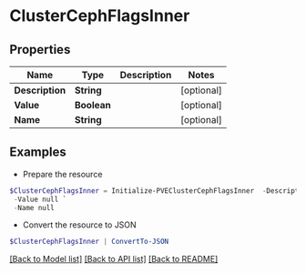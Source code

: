 # ClusterCephFlagsInner
## Properties

Name | Type | Description | Notes
------------ | ------------- | ------------- | -------------
**Description** | **String** |  | [optional] 
**Value** | **Boolean** |  | [optional] 
**Name** | **String** |  | [optional] 

## Examples

- Prepare the resource
```powershell
$ClusterCephFlagsInner = Initialize-PVEClusterCephFlagsInner  -Description null `
 -Value null `
 -Name null
```

- Convert the resource to JSON
```powershell
$ClusterCephFlagsInner | ConvertTo-JSON
```

[[Back to Model list]](../README.md#documentation-for-models) [[Back to API list]](../README.md#documentation-for-api-endpoints) [[Back to README]](../README.md)

